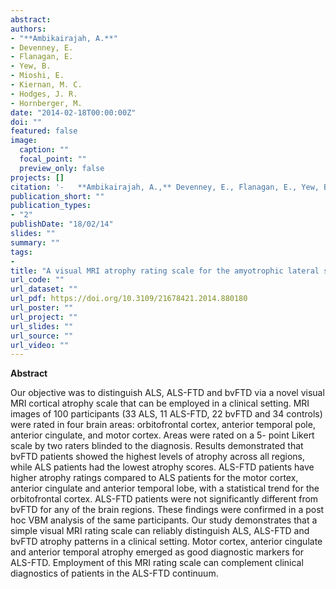 ```yaml
---
abstract: 
authors:
- "**Ambikairajah, A.**"
- Devenney, E.
- Flanagan, E.
- Yew, B.
- Mioshi, E.
- Kiernan, M. C.
- Hodges, J. R.
- Hornberger, M.
date: "2014-02-18T00:00:00Z"
doi: ""
featured: false
image:
  caption: ""
  focal_point: ""
  preview_only: false
projects: []
citation: '-   **Ambikairajah, A.,** Devenney, E., Flanagan, E., Yew, B., Mioshi, E., Kiernan, M. C., Hodges, J. R., & Hornberger, M. (2014). A visual MRI atrophy rating scale for the amyotrophic lateral sclerosis-frontotemporal dementia continuum. ***Amyotrophic Lateral Sclerosis and Frontotemporal Degeneration***, 15(3-4), 226-234. [doi:10.3109/21678421.2014.880180](https://doi.org/10.3109/21678421.2014.880180)'
publication_short: ""
publication_types:
- "2"
publishDate: "18/02/14"
slides: ""
summary: ""
tags:
- 
title: "A visual MRI atrophy rating scale for the amyotrophic lateral sclerosis-frontotemporal dementia continuum"
url_code: ""
url_dataset: ""
url_pdf: https://doi.org/10.3109/21678421.2014.880180
url_poster: ""
url_project: ""
url_slides: ""
url_source: ""
url_video: ""
---
```

**Abstract**   

Our objective was to distinguish ALS, ALS-FTD and bvFTD via a novel visual MRI cortical atrophy scale that can be employed in a clinical setting. MRI images of 100 participants (33 ALS, 11 ALS-FTD, 22 bvFTD and 34 controls) were rated in four brain areas: orbitofrontal cortex, anterior temporal pole, anterior cingulate, and motor cortex. Areas were rated on a 5- point Likert scale by two raters blinded to the diagnosis. Results demonstrated that bvFTD patients showed the highest levels of atrophy across all regions, while ALS patients had the lowest atrophy scores. ALS-FTD patients have higher atrophy ratings compared to ALS patients for the motor cortex, anterior cingulate and anterior temporal lobe, with a statistical trend for the orbitofrontal cortex. ALS-FTD patients were not significantly different from bvFTD for any of the brain regions. These findings were confirmed in a post hoc VBM analysis of the same participants. Our study demonstrates that a simple visual MRI rating scale can reliably distinguish ALS, ALS-FTD and bvFTD atrophy patterns in a clinical setting. Motor cortex, anterior cingulate and anterior temporal atrophy emerged as good diagnostic markers for ALS-FTD. Employment of this MRI rating scale can complement clinical diagnostics of patients in the ALS-FTD continuum.